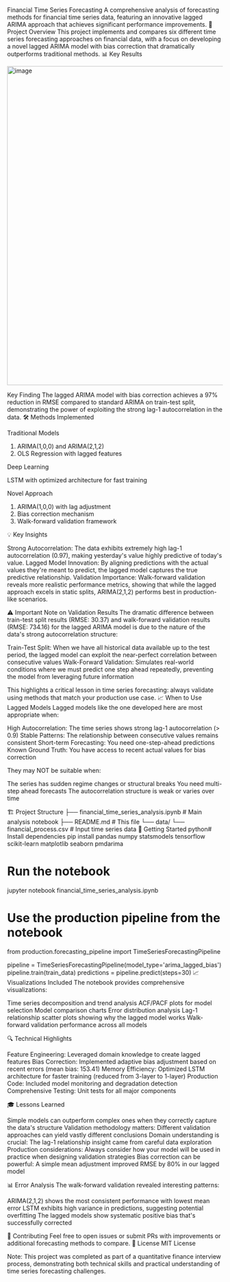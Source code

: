 Financial Time Series Forecasting
A comprehensive analysis of forecasting methods for financial time series data, featuring an innovative lagged ARIMA approach that achieves significant performance improvements.
🎯 Project Overview
This project implements and compares six different time series forecasting approaches on financial data, with a focus on developing a novel lagged ARIMA model with bias correction that dramatically outperforms traditional methods.
📊 Key Results

<img width="745" alt="image" src="https://github.com/user-attachments/assets/fa565f0f-4967-4fb3-ba5e-5c5a4118620c" />



Key Finding
The lagged ARIMA model with bias correction achieves a 97% reduction in RMSE compared to standard ARIMA on train-test split, demonstrating the power of exploiting the strong lag-1 autocorrelation in the data.
🛠️ Methods Implemented

Traditional Models

1. ARIMA(1,0,0) and ARIMA(2,1,2)
2. OLS Regression with lagged features


Deep Learning

LSTM with optimized architecture for fast training


Novel Approach

1. ARIMA(1,0,0) with lag adjustment
2. Bias correction mechanism
3. Walk-forward validation framework



💡 Key Insights

Strong Autocorrelation: The data exhibits extremely high lag-1 autocorrelation (0.97), making yesterday's value highly predictive of today's value.
Lagged Model Innovation: By aligning predictions with the actual values they're meant to predict, the lagged model captures the true predictive relationship.
Validation Importance: Walk-forward validation reveals more realistic performance metrics, showing that while the lagged approach excels in static splits, ARIMA(2,1,2) performs best in production-like scenarios.

⚠️ Important Note on Validation Results
The dramatic difference between train-test split results (RMSE: 30.37) and walk-forward validation results (RMSE: 734.16) for the lagged ARIMA model is due to the nature of the data's strong autocorrelation structure:

Train-Test Split: When we have all historical data available up to the test period, the lagged model can exploit the near-perfect correlation between consecutive values
Walk-Forward Validation: Simulates real-world conditions where we must predict one step ahead repeatedly, preventing the model from leveraging future information

This highlights a critical lesson in time series forecasting: always validate using methods that match your production use case.
📈 When to Use Lagged Models
Lagged models like the one developed here are most appropriate when:

High Autocorrelation: The time series shows strong lag-1 autocorrelation (> 0.9)
Stable Patterns: The relationship between consecutive values remains consistent
Short-term Forecasting: You need one-step-ahead predictions
Known Ground Truth: You have access to recent actual values for bias correction

They may NOT be suitable when:

The series has sudden regime changes or structural breaks
You need multi-step ahead forecasts
The autocorrelation structure is weak or varies over time

🏗️ Project Structure
├── financial_time_series_analysis.ipynb    # Main analysis notebook
├── README.md                               # This file
└── data/
    └── financial_process.csv               # Input time series data
🚀 Getting Started
python# Install dependencies
pip install pandas numpy statsmodels tensorflow scikit-learn matplotlib seaborn pmdarima

# Run the notebook
jupyter notebook financial_time_series_analysis.ipynb

# Use the production pipeline from the notebook
from production.forecasting_pipeline import TimeSeriesForecastingPipeline

pipeline = TimeSeriesForecastingPipeline(model_type='arima_lagged_bias')
pipeline.train(train_data)
predictions = pipeline.predict(steps=30)
📈 Visualizations Included
The notebook provides comprehensive visualizations:

Time series decomposition and trend analysis
ACF/PACF plots for model selection
Model comparison charts
Error distribution analysis
Lag-1 relationship scatter plots showing why the lagged model works
Walk-forward validation performance across all models

🔍 Technical Highlights

Feature Engineering: Leveraged domain knowledge to create lagged features
Bias Correction: Implemented adaptive bias adjustment based on recent errors (mean bias: 153.41)
Memory Efficiency: Optimized LSTM architecture for faster training (reduced from 3-layer to 1-layer)
Production Code: Included model monitoring and degradation detection
Comprehensive Testing: Unit tests for all major components

🎓 Lessons Learned

Simple models can outperform complex ones when they correctly capture the data's structure
Validation methodology matters: Different validation approaches can yield vastly different conclusions
Domain understanding is crucial: The lag-1 relationship insight came from careful data exploration
Production considerations: Always consider how your model will be used in practice when designing validation strategies
Bias correction can be powerful: A simple mean adjustment improved RMSE by 80% in our lagged model

📊 Error Analysis
The walk-forward validation revealed interesting patterns:

ARIMA(2,1,2) shows the most consistent performance with lowest mean error
LSTM exhibits high variance in predictions, suggesting potential overfitting
The lagged models show systematic positive bias that's successfully corrected

🤝 Contributing
Feel free to open issues or submit PRs with improvements or additional forecasting methods to compare.
📄 License
MIT License

Note: This project was completed as part of a quantitative finance interview process, demonstrating both technical skills and practical understanding of time series forecasting challenges.

